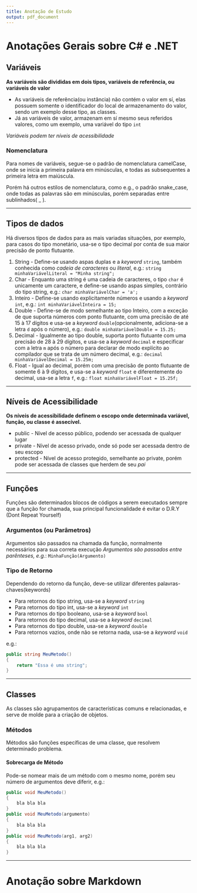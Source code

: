 ```yaml
---
title: Anotação de Estudo
output: pdf_document
---
```


# Anotações Gerais sobre C# e .NET

## Variáveis
**As variáveis são divididas em dois tipos, variáveis de referência, ou variáveis de valor**  

- As variáveis de referência(ou instância) não contém o valor em sí, elas possuem somente o identificador do local de armazenamento do valor, sendo um exemplo desse tipo, as classes.  
- Já as variáveis de valor, armazenam em sí mesmo seus referidos valores, como um exemplo, uma variável do tipo `int`

*Variáveis podem ter níveis de acessibilidade*

### Nomenclatura
Para nomes de variáveis, segue-se o padrão de nomenclatura camelCase, onde se inicia a primeira palavra em minúsculas, e todas as subsequentes a primeira letra em maiúscula.  

Porém há outros estilos de nomenclatura, como e.g., o padrão snake_case, onde todas as palavras são em minúsculas, porém separadas entre sublinhados( _ ).

___

## Tipos de dados
Há diversos tipos de dados para as mais variadas situações, por exemplo, para casos do tipo monetário, usa-se o tipo decimal por conta de sua maior precisão de ponto flutuante.

1. String - Define-se usando aspas duplas e a *keyword* `string`, também conhecida como *cadeia de caracteres* ou *literal*, e.g.: `string minhaVariávelLiteral = "Minha string";`
2. Char - Enquanto uma string é uma cadeia de caracteres, o tipo `char` é unicamente um caractere, e define-se usando aspas simples, contrário do tipo string, e.g.: `char minhaVariávelChar = 'a';`
3. Inteiro - Define-se usando explicitamente números e usando a *keyword* `int`, e.g.: `int minhaVariávelInteira = 15;`
4. Double - Define-se de modo semelhante ao tipo Inteiro, com a exceção de que suporta números com ponto flutuante, com uma precisão de até 15 à 17 dígitos e usa-se a *keyword* `double`(opcionalmente, adiciona-se a letra `d` após o número), e.g.: `double minhaVariávelDouble = 15.25;`
5. Decimal - Igualmente ao tipo double, suporta ponto flutuante com uma precisão de 28 à 29 dígitos, e usa-se a *keyword* `decimal` e especificar com a letra `m` após o número para declarar de modo explícito ao compilador que se trata de um número decimal,  e.g.: `decimal minhaVariávelDecimal = 15.25m;`
6. Float - Igual ao decimal, porém com uma precisão de ponto flutuante de somente 6 à 9 dígitos, e usa-se a *keyword* `float` e diferentemente do decimal, usa-se a letra `f`, e.g.: `float minhaVariávelFloat = 15.25f;`

___

## Níveis de Acessibilidade
**Os níveis de acessibilidade definem o escopo onde determinada variável, função, ou classe é assecível.**

- public - Nível de acesso público, podendo ser acessada de qualquer lugar
- private - Nível de acesso privado, onde só pode ser acessada dentro de seu escopo
- protected - Nível de acesso protegido, semelhante ao private, porém pode ser acessada de classes que herdem de seu *pai*

___

## Funções
Funções são determinados blocos de códigos a serem executados sempre que a função for chamada, sua principal funcionalidade é evitar o D.R.Y (Dont Repeat Yourself)  

### Argumentos (ou Parâmetros)
Argumentos são passados na chamada da função, normalmente necessários para sua correta execução
*Argumentos são passados entre parênteses, e.g.*: `MinhaFunção(Argumento)`

### Tipo de Retorno
Dependendo do retorno da função, deve-se utilizar diferentes palavras-chaves(keywords)

- Para retornos do tipo string, usa-se a *keyword* `string`
- Para retornos do tipo int, usa-se a *keyword* `int`
- Para retornos do tipo booleano, usa-se a *keyword* `bool`
- Para retornos do tipo decimal, usa-se a *keyword* `decimal`
- Para retornos do tipo double, usa-se a *keyword* `double`
- Para retornos vazios, onde não se retorna nada, usa-se a *keyword* `void`

e.g.:
```csharp
public string MeuMetodo()
{
    return "Essa é uma string";
}
```

___

## Classes
As classes são agrupamentos de características comuns e relacionadas, e serve de molde para a criação de objetos.

### Métodos
Métodos são funções específicas de uma classe, que resolvem determinado problema.

#### Sobrecarga de Método
Pode-se nomear mais de um método com o mesmo nome, porém seu número de argumentos deve diferir, e.g.:

```csharp
public void MeuMetodo()
{
    bla bla bla
}
public void MeuMetodo(argumento)
{
    bla bla bla
}
public void MeuMetodo(arg1, arg2)
{
    bla bla bla
}
```

___

# Anotação sobre Markdown